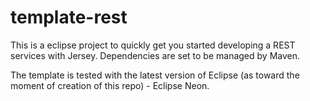 template-rest
============

This is a eclipse project to quickly get you started developing a REST services with Jersey.
Dependencies are set to be managed by Maven.

The template is tested with the latest version of Eclipse (as toward the moment of creation of this repo) - Eclipse Neon.


